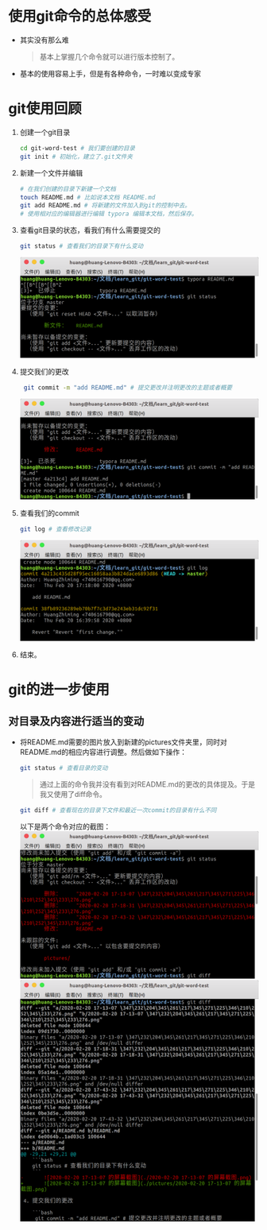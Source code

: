 # 使用git命令的总体感受

- 其实没有那么难

  >  基本上掌握几个命令就可以进行版本控制了。

- 基本的使用容易上手，但是有各种命令，一时难以变成专家

# git使用回顾

1. 创建一个git目录

   ```bash
   cd git-word-test # 我们要创建的目录
   git init # 初始化，建立了.git文件夹
   ```
   
2. 新建一个文件并编辑

   ```bash
   # 在我们创建的目录下新建一个文档
   touch README.md # 比如说本文档 README.md
   git add README.md # 将新建的文件加入到git的控制中去。
   # 使用相对应的编辑器进行编辑 typora 编辑本文档，然后保存。
   ```

3. 查看git目录的状态，看我们有什么需要提交的

   ```bash
   git status # 查看我们的目录下有什么变动
   ```
	![2020-02-20 17-13-07 的屏幕截图](./pictures/屏幕截图1.png)
	
4. 提交我们的更改

   ```bash
    git commit -m "add README.md" # 提交更改并注明更改的主题或者概要
   ```
	 ![2020-02-20 17-18-31 的屏幕截图](./pictures/屏幕截图2.png)
	
5. 查看我们的commit

   ```bash
   git log # 查看修改记录
   ```
	![2020-02-20 17-43-32 的屏幕截图](./pictures/屏幕截图3.png)
   
6. 结束。

# git的进一步使用

## 对目录及内容进行适当的变动

- 将README.md需要的图片放入到新建的pictures文件夹里，同时对README.md的相应内容进行调整。然后做如下操作：

  ```bash
  git status # 查看目录的变动  
  ```
	> 通过上面的命令我并没有看到对README.md的更改的具体提及。于是我又使用了diff命令。
  ```bash
  git diff # 查看现在的目录下文件和最近一次commit的目录有什么不同
  ```
  以下是两个命令对应的截图：
  ![2020-02-20 18-19-04 的屏幕截图](./pictures/屏幕截图4.png)
  ![2020-02-20 18-19-53 的屏幕截图](./pictures/屏幕截图5.png)